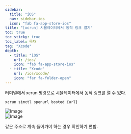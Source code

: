 ```yaml
---
sidebar:
  title: "iOS"
  nav: sidebar-ios
  icon: "fab fa-app-store-ios"
title: "[xcrun] 시뮬레이터에서 동적 링크 열기"
toc: true
toc_sticky: true
toc_label: 목차
tag: "Xcode"
depth:
  - title: "iOS"
    url: /ios/
    icon: "fab fa-app-store-ios"
  - title: "Xcode"
    url: /ios/xcode/
    icon: "far fa-folder-open"
---
```

터미널에서 xcrun 명령으로 시뮬레이터에서 동적 링크를 열 수 있다.  


```
xcrun simctl openurl booted {url}
```

![Image](https://drive.google.com/uc?export=view&id=1xucHOqoG3hdSTW6NkRMMIVs_qYlb3VHz)  
![Image](https://drive.google.com/uc?export=view&id=1dUAxj-ASEq3U_G1GQnKapyR3hG85KIJR)    

같은 주소로 계속 들어가야 하는 경우 확인하기 편함.  
